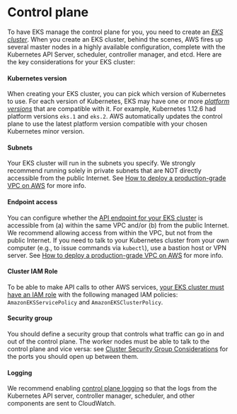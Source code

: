 # Control plane

To have EKS manage the control plane for you, you need to create an
_[EKS cluster](https://docs.aws.amazon.com/eks/latest/userguide/clusters.html)_. When you create an EKS cluster, behind
the scenes, AWS fires up several master nodes in a highly available configuration, complete with the Kubernetes API
Server, scheduler, controller manager, and etcd. Here are the key considerations for your EKS cluster:



<div className="dlist">

#### Kubernetes version

When creating your EKS cluster, you can pick which version of Kubernetes to use. For each version of Kubernetes,
EKS may have one or more _[platform versions](https://docs.aws.amazon.com/eks/latest/userguide/platform-versions.html)_
that are compatible with it. For example, Kubernetes 1.12.6 had platform versions `eks.1` and `eks.2`. AWS
automatically updates the control plane to use the latest platform version compatible with your chosen Kubernetes
minor version.

#### Subnets

Your EKS cluster will run in the subnets you specify. We strongly recommend running solely in private subnets that
are NOT directly accessible from the public Internet. See
[How to deploy a production-grade VPC on AWS](/guides/networking/how-to-deploy-production-grade-vpc-aws) for more
info.

#### Endpoint access

You can configure whether the [API endpoint for your EKS cluster](https://docs.aws.amazon.com/eks/latest/userguide/cluster-endpoint.html)
is accessible from (a) within the same VPC and/or (b) from the public Internet. We recommend allowing access from
within the VPC, but not from the public Internet. If you need to talk to your Kubernetes cluster from your own
computer (e.g., to issue commands via `kubectl`), use a bastion host or VPN server. See
[How to deploy a production-grade VPC on AWS](/guides/networking/how-to-deploy-production-grade-vpc-aws) for more
info.

#### Cluster IAM Role

To be able to make API calls to other AWS services,
[your EKS cluster must have an IAM role](https://docs.aws.amazon.com/eks/latest/userguide/service_IAM_role.html) with
the following managed IAM policies: `AmazonEKSServicePolicy` and `AmazonEKSClusterPolicy`.

#### Security group

You should define a security group that controls what traffic can go in and out of the control plane. The worker
nodes must be able to talk to the control plane and vice versa: see
[Cluster Security Group Considerations](https://docs.aws.amazon.com/eks/latest/userguide/sec-group-reqs.html) for the
ports you should open up between them.

#### Logging

We recommend enabling [control plane logging](https://docs.aws.amazon.com/eks/latest/userguide/control-plane-logs.html)
so that the logs from the Kubernetes API server, controller manager, scheduler, and other components are sent to
CloudWatch.


</div>



<!-- ##DOCS-SOURCER-START
{"sourcePlugin":"Service Catalog Reference","hash":"f99bb0e39bdbcd089c8cf0f6a0042420"}
##DOCS-SOURCER-END -->
